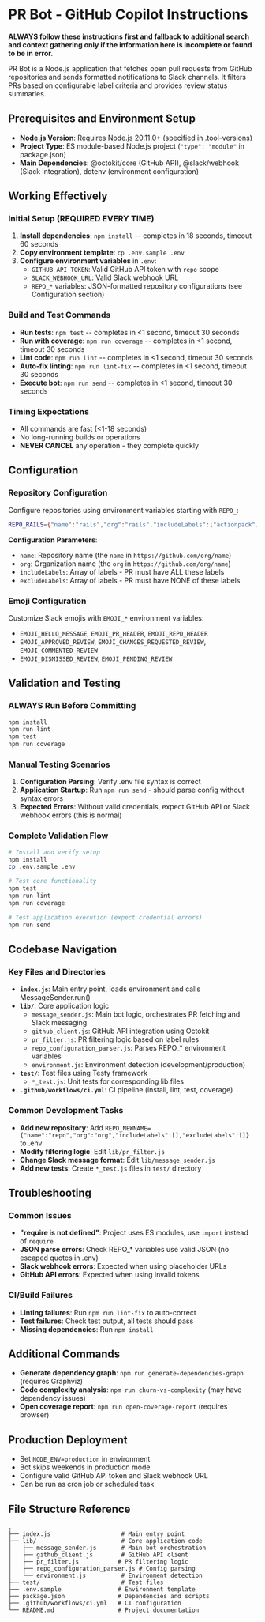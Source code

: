 # PR Bot - GitHub Copilot Instructions

**ALWAYS follow these instructions first and fallback to additional search and context gathering only if the information here is incomplete or found to be in error.**

PR Bot is a Node.js application that fetches open pull requests from GitHub repositories and sends formatted notifications to Slack channels. It filters PRs based on configurable label criteria and provides review status summaries.

## Prerequisites and Environment Setup

- **Node.js Version**: Requires Node.js 20.11.0+ (specified in .tool-versions)
- **Project Type**: ES module-based Node.js project (`"type": "module"` in package.json)
- **Main Dependencies**: @octokit/core (GitHub API), @slack/webhook (Slack integration), dotenv (environment configuration)

## Working Effectively

### Initial Setup (REQUIRED EVERY TIME)
1. **Install dependencies**: `npm install` -- completes in 18 seconds, timeout 60 seconds
2. **Copy environment template**: `cp .env.sample .env`
3. **Configure environment variables** in `.env`:
   - `GITHUB_API_TOKEN`: Valid GitHub API token with `repo` scope
   - `SLACK_WEBHOOK_URL`: Valid Slack webhook URL
   - `REPO_*` variables: JSON-formatted repository configurations (see Configuration section)

### Build and Test Commands
- **Run tests**: `npm test` -- completes in <1 second, timeout 30 seconds
- **Run with coverage**: `npm run coverage` -- completes in <1 second, timeout 30 seconds  
- **Lint code**: `npm run lint` -- completes in <1 second, timeout 30 seconds
- **Auto-fix linting**: `npm run lint-fix` -- completes in <1 second, timeout 30 seconds
- **Execute bot**: `npm run send` -- completes in <1 second, timeout 30 seconds

### Timing Expectations
- All commands are fast (<1-18 seconds)
- No long-running builds or operations
- **NEVER CANCEL** any operation - they complete quickly

## Configuration

### Repository Configuration
Configure repositories using environment variables starting with `REPO_`:

```bash
REPO_RAILS={"name":"rails","org":"rails","includeLabels":["actionpack"],"excludeLabels":[]}
```

**Configuration Parameters**:
- `name`: Repository name (the `name` in `https://github.com/org/name`)
- `org`: Organization name (the `org` in `https://github.com/org/name`) 
- `includeLabels`: Array of labels - PR must have ALL these labels
- `excludeLabels`: Array of labels - PR must have NONE of these labels

### Emoji Configuration
Customize Slack emojis with `EMOJI_*` environment variables:
- `EMOJI_HELLO_MESSAGE`, `EMOJI_PR_HEADER`, `EMOJI_REPO_HEADER`
- `EMOJI_APPROVED_REVIEW`, `EMOJI_CHANGES_REQUESTED_REVIEW`, `EMOJI_COMMENTED_REVIEW`
- `EMOJI_DISMISSED_REVIEW`, `EMOJI_PENDING_REVIEW`

## Validation and Testing

### ALWAYS Run Before Committing
```bash
npm install
npm run lint
npm test
npm run coverage
```

### Manual Testing Scenarios
1. **Configuration Parsing**: Verify .env file syntax is correct
2. **Application Startup**: Run `npm run send` - should parse config without syntax errors
3. **Expected Errors**: Without valid credentials, expect GitHub API or Slack webhook errors (this is normal)

### Complete Validation Flow
```bash
# Install and verify setup
npm install
cp .env.sample .env

# Test core functionality 
npm test
npm run lint
npm run coverage

# Test application execution (expect credential errors)
npm run send
```

## Codebase Navigation

### Key Files and Directories
- **`index.js`**: Main entry point, loads environment and calls MessageSender.run()
- **`lib/`**: Core application logic
  - `message_sender.js`: Main bot logic, orchestrates PR fetching and Slack messaging
  - `github_client.js`: GitHub API integration using Octokit
  - `pr_filter.js`: PR filtering logic based on label rules
  - `repo_configuration_parser.js`: Parses REPO_* environment variables
  - `environment.js`: Environment detection (development/production)
- **`test/`**: Test files using Testy framework
  - `*_test.js`: Unit tests for corresponding lib files
- **`.github/workflows/ci.yml`**: CI pipeline (install, lint, test, coverage)

### Common Development Tasks
- **Add new repository**: Add `REPO_NEWNAME={"name":"repo","org":"org","includeLabels":[],"excludeLabels":[]}` to .env
- **Modify filtering logic**: Edit `lib/pr_filter.js`
- **Change Slack message format**: Edit `lib/message_sender.js`
- **Add new tests**: Create `*_test.js` files in `test/` directory

## Troubleshooting

### Common Issues
- **"require is not defined"**: Project uses ES modules, use `import` instead of `require`
- **JSON parse errors**: Check REPO_* variables use valid JSON (no escaped quotes in .env)
- **Slack webhook errors**: Expected when using placeholder URLs
- **GitHub API errors**: Expected when using invalid tokens

### CI/Build Failures
- **Linting failures**: Run `npm run lint-fix` to auto-correct
- **Test failures**: Check test output, all tests should pass
- **Missing dependencies**: Run `npm install`

## Additional Commands
- **Generate dependency graph**: `npm run generate-dependencies-graph` (requires Graphviz)
- **Code complexity analysis**: `npm run churn-vs-complexity` (may have dependency issues)
- **Open coverage report**: `npm run open-coverage-report` (requires browser)

## Production Deployment
- Set `NODE_ENV=production` in environment
- Bot skips weekends in production mode
- Configure valid GitHub API token and Slack webhook URL
- Can be run as cron job or scheduled task

## File Structure Reference
```
.
├── index.js                    # Main entry point
├── lib/                        # Core application code
│   ├── message_sender.js       # Main bot orchestration
│   ├── github_client.js        # GitHub API client
│   ├── pr_filter.js           # PR filtering logic
│   ├── repo_configuration_parser.js # Config parsing
│   └── environment.js          # Environment detection
├── test/                       # Test files
├── .env.sample                # Environment template
├── package.json               # Dependencies and scripts
├── .github/workflows/ci.yml   # CI configuration
└── README.md                  # Project documentation
```